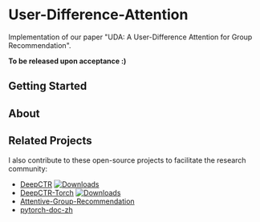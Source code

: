 # User-Difference-Attention

Implementation of our paper "UDA: A User-Difference Attention for Group Recommendation".

**To be released upon acceptance :)**

## Getting Started

## About

## Related Projects

I also contribute to these open-source projects to facilitate the research community:

- [DeepCTR](https://github.com/shenweichen/DeepCTR)  [![Downloads](https://pepy.tech/badge/deepctr)](https://pepy.tech/project/deepctr)
- [DeepCTR-Torch](https://github.com/shenweichen/DeepCTR-Torch)  [![Downloads](https://pepy.tech/badge/deepctr-torch)](https://pepy.tech/project/deepctr-torch)
- [Attentive-Group-Recommendation](https://github.com/LianHaiMiao/Attentive-Group-Recommendation)
- [pytorch-doc-zh](https://github.com/apachecn/pytorch-doc-zh)

